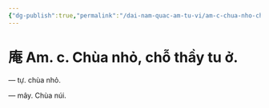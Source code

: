 ```yaml
---
{"dg-publish":true,"permalink":"/dai-nam-quac-am-tu-vi/am-c-chua-nho-cho-thay-tu-o/","tags":["âm-vị-tự"],"created":"2025-08-15T14:51:54.674+07:00"}
---
```


# 庵 Am. c. Chùa nhỏ, chỗ thầy tu ở.

— tự. chùa nhỏ.

— mây. Chùa núi.